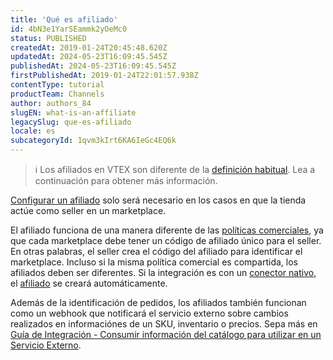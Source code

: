 ```yaml
---
title: 'Qué es afiliado'
id: 4bN3e1YarSEammk2yOeMc0
status: PUBLISHED
createdAt: 2019-01-24T20:45:48.620Z
updatedAt: 2024-05-23T16:09:45.545Z
publishedAt: 2024-05-23T16:09:45.545Z
firstPublishedAt: 2019-01-24T22:01:57.938Z
contentType: tutorial
productTeam: Channels
author: authors_84
slugEN: what-is-an-affiliate
legacySlug: que-es-afiliado
locale: es
subcategoryId: 1qvm3kIrt6KA6IeGc4EQ6k
---
```


> ℹ️ Los afiliados en VTEX son diferente de la [ definición habitual](https://es.wikipedia.org/wiki/Marketing_de_afiliaci%C3%B3n). Lea a continuación para obtener más información.

[Configurar un afiliado](https://help.vtex.com/es/tutorial/como-configurar-afiliado) solo será necesario en los casos en que la tienda actúe como seller en un marketplace.

El afiliado funciona de una manera diferente de las [políticas comerciales](https://help.vtex.com/es/tutorial/how-trade-policies-work--6Xef8PZiFm40kg2STrMkMV), ya que cada marketplace debe tener un código de afiliado único para el seller. En otras palabras, el seller crea el código del afiliado para identificar el marketplace. Incluso si la misma política comercial es compartida, los afiliados deben ser diferentes. Si la integración es con un [conector nativo](https://help.vtex.com/es/tutorial/estrategias-de-marketplace-na-vtex--tutorials_402#integrado-con-un-conector-nativo-vtex), el [afiliado](https://help.vtex.com/es/tutorial/como-configurar-afiliado) se creará automáticamente.

Además de la identificación de pedidos, los afiliados también funcionan como un webhook que notificará el servicio externo sobre cambios realizados en informaciónes de un SKU, inventario o precios. Sepa más en [Guía de Integración - Consumir información del catálogo para utilizar en un Servicio Externo](https://help.vtex.com/es/tutorial/guia-de-integracao-consumir-as-informacoes-do-catalogo).
